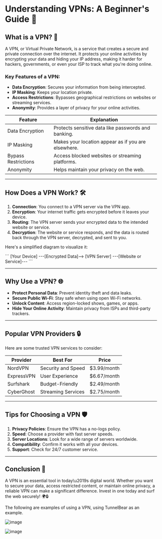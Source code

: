 # Understanding VPNs: A Beginner's Guide 🚀

## What is a VPN? 🤔
A VPN, or Virtual Private Network, is a service that creates a secure and private connection over the internet. It protects your online activities by encrypting your data and hiding your IP address, making it harder for hackers, governments, or even your ISP to track what you're doing online.

### Key Features of a VPN:
- **Data Encryption**: Secures your information from being intercepted.
- **IP Masking**: Keeps your location private.
- **Access Restrictions**: Bypasses geographical restrictions on websites or streaming services.
- **Anonymity**: Provides a layer of privacy for your online activities.

| **Feature**       | **Explanation**                                      |
|--------------------|------------------------------------------------------|
| Data Encryption    | Protects sensitive data like passwords and banking. |
| IP Masking         | Makes your location appear as if you are elsewhere. |
| Bypass Restrictions| Access blocked websites or streaming platforms.     |
| Anonymity          | Helps maintain your privacy on the web.             |

---

## How Does a VPN Work? 🛠️
1. **Connection**: You connect to a VPN server via the VPN app.
2. **Encryption**: Your internet traffic gets encrypted before it leaves your device.
3. **Routing**: The VPN server sends your encrypted data to the intended website or service.
4. **Decryption**: The website or service responds, and the data is routed back through the VPN server, decrypted, and sent to you.

Here's a simplified diagram to visualize it:

\`\`\`
[Your Device] ---[Encrypted Data]--> [VPN Server] ---[Website or Service]---
\`\`\`

---

## Why Use a VPN? 🌐
- **Protect Personal Data**: Prevent identity theft and data leaks.
- **Secure Public Wi-Fi**: Stay safe when using open Wi-Fi networks.
- **Unlock Content**: Access region-locked shows, games, or apps.
- **Hide Your Online Activity**: Maintain privacy from ISPs and third-party trackers.

---

## Popular VPN Providers 🔒
Here are some trusted VPN services to consider:

| **Provider**      | **Best For**                | **Price**        |
|--------------------|-----------------------------|------------------|
| NordVPN           | Security and Speed         | $3.99/month      |
| ExpressVPN        | User Experience            | $6.67/month      |
| Surfshark         | Budget-Friendly            | $2.49/month      |
| CyberGhost        | Streaming Services         | $2.75/month      |

---

## Tips for Choosing a VPN 🛡️
1. **Privacy Policies**: Ensure the VPN has a no-logs policy.
2. **Speed**: Choose a provider with fast server speeds.
3. **Server Locations**: Look for a wide range of servers worldwide.
4. **Compatibility**: Confirm it works with all your devices.
5. **Support**: Check for 24/7 customer service.

---

## Conclusion 🏁
A VPN is an essential tool in today\u2019s digital world. Whether you want to secure your data, access restricted content, or maintain online privacy, a reliable VPN can make a significant difference. Invest in one today and surf the web securely! 🌍🔒



The following are examples of using a VPN, using TunnelBear as an example.

![image](https://github.com/user-attachments/assets/e10c0ede-f12d-43f0-a3c6-97e08ae87011)

![image](https://github.com/user-attachments/assets/123943e3-e0c9-443d-816f-fed1ecf018e0)

